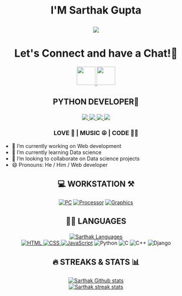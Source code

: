 # <p align="center"> I'M Sarthak Gupta</p>

<p align="center">
  <img src="https://capsule-render.vercel.app/api?type=waving&color=gradient&text=HEY!&height=100&section=header"/>
</p>

<h1 align="center">
  Let's Connect and have a Chat!💬
</h1>

<p align="center">
<a href="https://www.linkedin.com/in/sarthak-gupta-b99121211/">
  <img height="50" src="https://user-images.githubusercontent.com/46517096/166973395-19676cd8-f8ec-4abf-83ff-da8243505b82.png"/>
</a>
<a href="https://www.instagram.com/sarthakgupta731/">
  <img height="50" src="https://user-images.githubusercontent.com/46517096/166974368-9798f39f-1f46-499c-b14e-81f0a3f83a06.png"/>
</a>
</p>

## <p align='center'>PYTHON DEVELOPER🐍</p>

<p align='center'>
<a href='https://www.linkedin.com/in/sarthak-gupta-b99121211/'> <img src='https://img.shields.io/badge/LinkedIn-%230077B5.svg?logo=linkedin&logoColor=white'> </a>
<a href='https://www.instagram.com/sarthakgupta731/'> <img src='https://img.shields.io/badge/Instagram-E4405F?logo=instagram&logoColor=white'> </a>
<a href='https://t.me/'> <img src='https://img.shields.io/badge/Telegram-33A8E3?logo=telegram&logoColor=white'> </a>
<a href='https://twitter.com/'> <img src='https://img.shields.io/badge/Twitter-1DA1F2?logo=twitter&logoColor=white'> </a>
</p>

### <p align='center'>LOVE 💙 | MUSIC ☮️ | CODE 🧑‍💻</p>

- 🔭 I’m currently working on Web development <br>
- 🌱 I’m currently learning Data science <br>
- 👯 I’m looking to collaborate on Data science projects <br>
- 😄 Pronouns: He / Him / Web developer

## <p align='center'>💻 WORKSTATION ⚒️</p>

<p align='center'>
<a href="#"><img alt="PC" src="https://img.shields.io/badge/Windows-ACER_NITRO_5-990000?style=for-the-badge&logo=windows&logoColor=white"></a>
<a href="#"><img alt="Processor" src="https://img.shields.io/badge/Intel-Core_i5_11th-0071C5?style=for-the-badge&logo=intel&logoColor=white"></a>
<a href="#"><img alt="Graphics" src="https://img.shields.io/badge/NVIDIA-RTX_3050-76B900?style=for-the-badge&logo=nvidia&logoColor=white"></a>
</p>

## <p align='center'>👨‍💻 LANGUAGES</p>

<p align='center'>
  <a href="https://github.com/SarthakGupta145">
    <img title="🔥" alt="Sarthak Languages"
    src="https://github-readme-stats.vercel.app/api/top-langs/?username=SarthakGupta145&layout=compact&theme=dark&bg_color=202124" />
    <br>
  <img alt="HTML" src="https://img.shields.io/badge/html5-%23E34F26.svg?style=for-the-badge&logo=html5&logoColor=white">
  <img alt="CSS" src="https://img.shields.io/badge/css3-%231572B6.svg?style=for-the-badge&logo=css3&logoColor=white">
  <img alt="JavaScript" src="https://img.shields.io/badge/javascript-%23323330.svg?style=for-the-badge&logo=javascript&logoColor=%23F7DF1E"></a>
  <img alt="Python" src="https://img.shields.io/badge/python-3670A0?style=for-the-badge&logo=python&logoColor=ffdd54">
  <img alt="C" src="https://img.shields.io/badge/C-00599C?style=for-the-badge&logo=c&logoColor=white">
  <img alt="C++" src="https://img.shields.io/badge/C++-0000AA?style=for-the-badge&logo=c%2B%2B&logoColor=white">
  <img alt="Django" src="https://img.shields.io/badge/DJANGO-00AA00?style=for-the-badge&logo=django&logoColor=white">
</p>

## <p align='center'>🔥 STREAKS & STATS 📊</p>
<p align="center">
    <a href="https://github.com/SarthakGupta145">
      <img title="🔥" alt="Sarthak Github stats"
      src="https://github-readme-stats.vercel.app/api?username=SarthakGupta145&show_icons=true&bg_color=202124&text_color=fcfcfa&title_color=C91129&icon_color=C91129" />
    </a>
    <br>
    <a href="https://github.com/SarthakGupta145">
      <img title="🔥" alt="Sarthak streak stats"
        src="https://github-readme-streak-stats.herokuapp.com?user=anshumannandan&theme=radical&date_format=M%20j%5B%2C%20Y%5D&background=202124&ring=C91129&fire=C91129&currStreakNum=FFFFFF&sideNums=C91129&sideLabels=FFFFFF&currStreakLabel=DDDDDD&dates=C91129" />
    </a>
</p>

